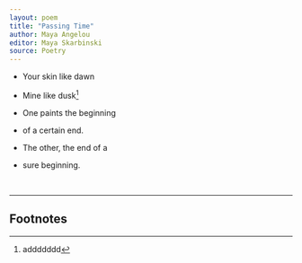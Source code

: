 ```yaml
---
layout: poem
title: "Passing Time"
author: Maya Angelou
editor: Maya Skarbinski
source: Poetry 
---
```


- Your skin like dawn
- Mine like dusk[^fn1]


- One paints the beginning
- of a certain end. 
     

- The other, the end of a 
- sure beginning. 


<br>

---

## Footnotes

[^fn1]: addddddd
